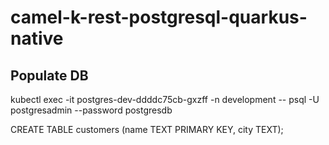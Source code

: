 # camel-k-rest-postgresql-quarkus-native

## Populate DB

kubectl exec -it postgres-dev-ddddc75cb-gxzff -n development -- psql -U postgresadmin --password postgresdb

CREATE TABLE customers (name TEXT PRIMARY KEY, city TEXT);